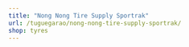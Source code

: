 ```yaml
---
title: "Nong Nong Tire Supply Sportrak"
url: /tuguegarao/nong-nong-tire-supply-sportrak/
shop: tyres
---
```


